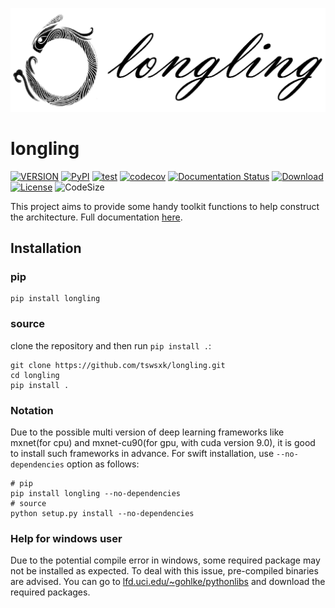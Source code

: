![longling logo](docs/_static/longling_logo.png)

# longling

[![VERSION](https://img.shields.io/pypi/pyversions/longling)](https://pypi.python.org/pypi/longling)
[![PyPI](https://img.shields.io/pypi/v/longling.svg)](https://pypi.python.org/pypi/longling)
[![test](https://github.com/tswsxk/longling/actions/workflows/python-test.yml/badge.svg)](https://github.com/tswsxk/longling/actions/workflows/python-test.yml)
[![codecov](https://codecov.io/gh/tswsxk/longling/branch/main/graph/badge.svg?token=MQ11mcq0p6)](https://codecov.io/gh/tswsxk/longling)
[![Documentation Status](https://readthedocs.org/projects/longling/badge/?version=latest)](https://longling.readthedocs.io/zh/latest/index.html)
[![Download](https://img.shields.io/pypi/dm/longling.svg?style=flat)](https://pypi.python.org/pypi/longling)
[![License](https://img.shields.io/github/license/tswsxk/longling)](LICENSE)
![CodeSize](https://img.shields.io/github/languages/code-size/tswsxk/longling)

This project aims to provide some handy toolkit functions to help construct the
architecture. 
Full documentation [here](https://longling.readthedocs.io/zh/latest/index.html).

## Installation

### pip

```shell
pip install longling
```

### source
clone the repository and then run `pip install .`:

```shell
git clone https://github.com/tswsxk/longling.git
cd longling
pip install .
```

### Notation
Due to the possible multi version of deep learning frameworks like 
mxnet(for cpu) and mxnet-cu90(for gpu, with cuda version 9.0), 
it is good to install such frameworks in advance. 
For swift installation, use `--no-dependencies` option as follows:

```shell
# pip
pip install longling --no-dependencies
# source
python setup.py install --no-dependencies
```

### Help for windows user

Due to the potential compile error in windows, some required package may not be installed as expected.
To deal with this issue, pre-compiled binaries are advised.
You can go to [lfd.uci.edu/~gohlke/pythonlibs](https://www.lfd.uci.edu/~gohlke/pythonlibs) 
and download the required packages.

